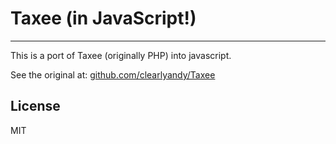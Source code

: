 # Taxee (in JavaScript!)

----------

This is a port of Taxee (originally PHP) into javascript.

See the original at: [github.com/clearlyandy/Taxee][1]

## License

MIT

  [1]: https://github.com/clearlyandy/Taxee